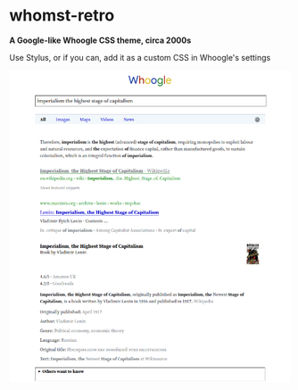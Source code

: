 # whomst-retro

__A Google-like Whoogle CSS theme, circa 2000s__

Use Stylus, or if you can, add it as a custom CSS in Whoogle's settings

![preview](preview.png)
